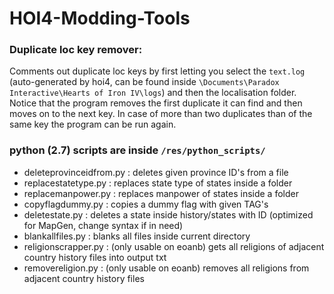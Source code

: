 # HOI4-Modding-Tools
### Duplicate loc key remover:
Comments out duplicate loc keys by first letting you select the `text.log` (auto-generated by hoi4, can be found inside `\Documents\Paradox Interactive\Hearts of Iron IV\logs`) and then the localisation folder. Notice that the program removes the first duplicate it can find and then moves on to the next key. In case of more than two duplicates than of the same key the program can be run again.

### python (2.7) scripts are inside `/res/python_scripts/`
- deleteprovinceidfrom.py : deletes given province ID's from a file
- replacestatetype.py : replaces state type of states inside a folder
- replacemanpower.py : replaces manpower of states inside a folder
- copyflagdummy.py : copies a dummy flag with given TAG's
- deletestate.py : deletes a state inside history/states with ID (optimized for MapGen, change syntax if in need)
- blankallfiles.py : blanks all files inside current directory
- religionscrapper.py : (only usable on eoanb) gets all religions of adjacent country history files into output txt
- removereligion.py : (only usable on eoanb) removes all religions from adjacent country history files
